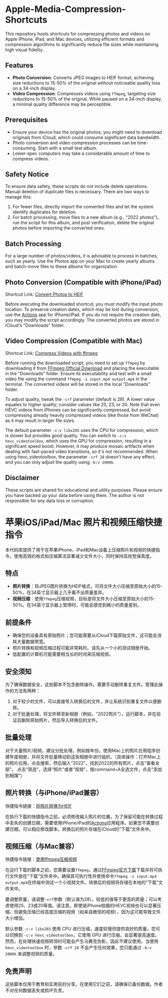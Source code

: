 # Apple-Media-Compression-Shortcuts

This repository hosts shortcuts for compressing photos and videos on Apple iPhone, iPad, and Mac devices, utilizing efficient formats and compression algorithms to significantly reduce file sizes while maintaining high visual fidelity.

## Features

- **Photo Conversion**: Converts JPEG images to HEIF format, achieving size reductions to 15-50% of the original without noticeable quality loss on a 34-inch display.
- **Video Compression**: Compresses videos using `ffmpeg`, targeting size reductions to 15-50% of the original. While paused on a 34-inch display, a minimal quality difference may be perceptible.

## Prerequisites

- Ensure your device has the original photos; you might need to download originals from iCloud, which could consume significant data bandwidth.
- Photo conversion and video compression processes can be time-consuming. Start with a small test album.
- Lower-spec computers may take a considerable amount of time to compress videos.

## Safety Notice

To ensure data safety, these scripts do not include delete operations. Manual deletion of duplicate files is necessary. There are two ways to manage this:
1. For fewer files, directly import the converted files and let the system identify duplicates for deletion.
2. For batch processing, move files to a new album (e.g., "2022 photos"), run the script for this album, and post verification, delete the original photos before importing the converted ones.

## Batch Processing

For a large number of photos/videos, it is advisable to process in batches, such as yearly. Use the Photos app on your Mac to create yearly albums and batch-move files to these albums for organization.

## Photo Conversion (Compatible with iPhone/iPad)

Shortcut Link: [Convert Photos to HEIF](https://www.icloud.com/shortcuts/53321a7925b741acb9487b0ea6cb846f)

Before executing the downloaded shortcut, you must modify the input photo location. To preserve creation dates, which may be lost during conversion, use the [Actions](https://apps.apple.com/us/app/actions/id1586435171) app for iPhone/iPad. If you do not require the creation date, you may modify the script accordingly. The converted photos are stored in iCloud's "Downloads" folder.

## Video Compression (Compatible with Mac)

Shortcut Link: [Compress Videos with ffmpeg](https://www.icloud.com/shortcuts/149d07546ec34ecdad4a98b8abccc70d)

Before running the downloaded script, you need to set up `ffmpeg` by downloading it from [FFmpeg Official Download](https://ffmpeg.org/download.html) and placing the executable in the "Downloads" folder. Ensure its executability and test with a small video file using the command `ffmpeg -i input.mp4 output.mp4` in the terminal. The converted videos will be stored in the local "Downloads" folder.

To adjust quality, tweak the `-crf` parameter (default is 28). A lower value equates to higher quality; consider values like 25, 23, or 20. Note that even HEVC videos from iPhones can be significantly compressed, but avoid compressing already heavily compressed videos (like those from WeChat) as it may result in larger file sizes.

The default parameter `-c:v libx265` uses the CPU for compression, which is slower but provides good quality. You can switch to `-c:v hevc_videotoolbox`, which uses the GPU for compression, resulting in a significant speed boost. However, it may produce mosaic artifacts when dealing with fast-paced video transitions, so it's not recommended. When using hevc_videotoolbox, the parameter `-crf 28` doesn't have any effect, and you can only adjust the quality using `-b:v 2000k`.

## Disclaimer

These scripts are shared for educational and utility purposes. Please ensure you have backed up your data before using them. The author is not responsible for any data loss or corruption.



# 苹果iOS/iPad/Mac 照片和视频压缩快捷指令

本代码库提供了用于在苹果iPhone、iPad和Mac设备上压缩照片和视频的快捷指令，使用高效的格式和压缩算法显著减少文件大小，同时保持高视觉保真度。

## 特点

- **照片转换**：将JPEG图片转换为HEIF格式，可将文件大小压缩至原始大小的15-50%，在34英寸显示器上几乎看不出质量差异。
- **视频压缩**：使用`ffmpeg`压缩视频，目标是将文件大小压缩至原始大小的15-50%。在34英寸显示器上暂停时，可能会感觉到微小的质量差别。

## 前提条件

- 确保您的设备具有原始照片；您可能需要从iCloud下载原始文件，这可能会消耗大量数据带宽。
- 照片转换和视频压缩过程可能非常耗时。请先从一个小的测试相册开始。
- 低配置的计算机可能需要相当长的时间来压缩视频。

## 安全须知

为了确保数据安全，这些脚本不包含删除操作。需要手动删除重复文件。管理此操作的方法有两种：
1. 对于较少的文件，可以直接导入转换后的文件，并让系统识别重复文件以便删除。
2. 对于批量处理，将文件移至新相册（例如，“2022照片”），运行脚本，并在验证后删除原始照片，然后导入转换后的文件。

## 批量处理

对于大量照片/视频，建议分批处理，例如按年份。使用Mac上的照片应用程序创建年度相册，并将文件批量移动到这些相册中进行组织。（具体操作：打开Mac上的照片应用，点击搜索，然后输入“2022”，找到2022的所有照片，点击“查看全部”， 点击“筛选”，选择“照片”或者“视频”，按command+A全选文件，点击“添加到相簿”）

## 照片转换（与iPhone/iPad兼容）

快捷指令链接：[将照片转换为HEIF](https://www.icloud.com/shortcuts/53321a7925b741acb9487b0ea6cb846f)

在执行下载的快捷指令之前，必须修改输入照片的位置。为了保留可能在转换过程中丢失的创建日期，需要使用iPhone/iPad的[Actions](https://apps.apple.com/us/app/actions/id1586435171)应用程序。如果您不需要创建日期，可以相应修改脚本。转换后的照片存储在iCloud的“下载”文件夹中。

## 视频压缩（与Mac兼容）

快捷指令链接：[使用ffmpeg压缩视频](https://www.icloud.com/shortcuts/149d07546ec34ecdad4a98b8abccc70d)

在运行下载的脚本之前，您需要设置`ffmpeg`，通过[FFmpeg官方下载](https://ffmpeg.org/download.html)下载并将可执行文件放在“下载”文件夹中。确保其可执行性并使用命令`ffmpeg -i input.mp4 output.mp4`在终端中测试一个小视频文件。转换后的视频将存储在本地的“下载”文件夹中。

要调整质量，请调整`-crf`参数（默认值为28）。较低的值等于更高的质量；可以考虑使用25、23或20等值。请注意，即使是iPhone拍摄的HEVC视频也可以显著压缩，但避免压缩已经高度压缩的视频（如来自微信的视频），因为这可能导致文件大小增加。

默认参数 `-c:v libx265` 使用 CPU 进行压缩，速度较慢但提供良好的质量。您可以切换到 `-c:v hevc_videotoolbox`，它使用 GPU 进行压缩，会显著提高速度。然而，在处理快速视频转场时可能会产生马赛克伪影，因此不建议使用。当使用 `hevc_videotoolbox` 时，参数 `-crf 28` 不会产生任何效果，您只能通过 `-b:v 2000k` 来调整视频的质量。

## 免责声明

这些脚本仅用于教育和实用目的分享。在使用它们之前，请确保已备份数据。作者不对任何数据丢失或损坏负责。